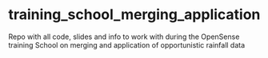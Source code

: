 # training_school_merging_application
Repo with all code, slides and info to work with during the OpenSense training School on merging and application of opportunistic rainfall data

